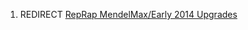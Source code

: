 1.  REDIRECT [RepRap MendelMax/Early 2014
    Upgrades](RepRap_MendelMax/Early_2014_Upgrades "wikilink")